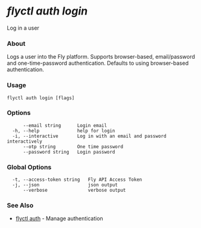 # _flyctl auth login_

Log in a user

### About

Logs a user into the Fly platform. Supports browser-based, 
email/password and one-time-password authentication. Defaults to using 
browser-based authentication.


### Usage
~~~
flyctl auth login [flags]
~~~

### Options

~~~
      --email string      Login email
  -h, --help              help for login
  -i, --interactive       Log in with an email and password interactively
      --otp string        One time password
      --password string   Login password
~~~

### Global Options

~~~
  -t, --access-token string   Fly API Access Token
  -j, --json                  json output
      --verbose               verbose output
~~~

### See Also

* [flyctl auth](/docs/flyctl/auth/)	 - Manage authentication

